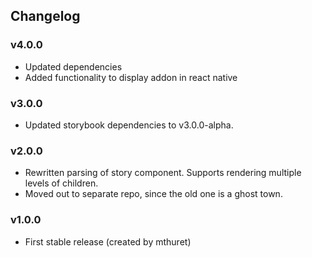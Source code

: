 ## Changelog

### v4.0.0
* Updated dependencies
* Added functionality to display addon in react native

### v3.0.0
* Updated storybook dependencies to v3.0.0-alpha.

### v2.0.0
* Rewritten parsing of story component. Supports rendering multiple levels of children.
* Moved out to separate repo, since the old one is a ghost town.

### v1.0.0

* First stable release (created by mthuret)
